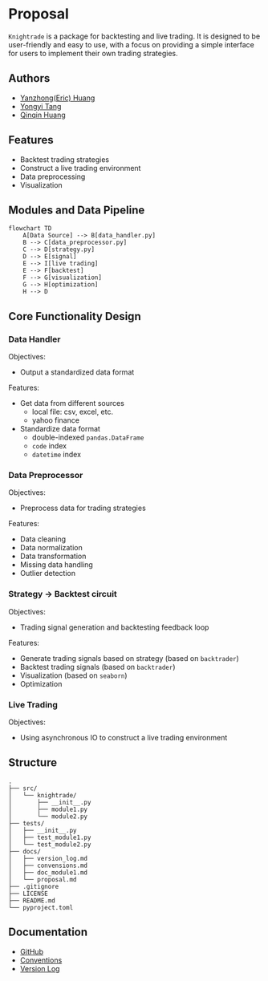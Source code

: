 # Proposal

`Knightrade` is a package for backtesting and live trading. It is designed to be user-friendly and easy to use, with a focus on providing a simple interface for users to implement their own trading strategies. 

## Authors

- [Yanzhong(Eric) Huang](https://github.com/bagelquant)
- [Yongyi Tang](https://github.com/tyyzltrt)
- [Qinqin Huang](https://github.com/QinqinAndMacaulayCat)

## Features

- Backtest trading strategies
- Construct a live trading environment
- Data preprocessing
- Visualization

## Modules and Data Pipeline

```mermaid
flowchart TD
    A[Data Source] --> B[data_handler.py]
    B --> C[data_preprocessor.py]
    C --> D[strategy.py]
    D --> E[signal]
    E --> I[live trading]
    E --> F[backtest]
    F --> G[visualization]
    G --> H[optimization]
    H --> D
```

## Core Functionality Design

### Data Handler

Objectives:

- Output a standardized data format

Features:

- Get data from different sources
    - local file: csv, excel, etc.
    - yahoo finance
- Standardize data format
    - double-indexed `pandas.DataFrame`
    - `code` index
    - `datetime` index


### Data Preprocessor

Objectives:

- Preprocess data for trading strategies

Features:

- Data cleaning
- Data normalization
- Data transformation
- Missing data handling
- Outlier detection

### Strategy -> Backtest circuit

Objectives:

- Trading signal generation and backtesting feedback loop

Features:

- Generate trading signals based on strategy (based on `backtrader`)
- Backtest trading signals (based on `backtrader`)
- Visualization (based on `seaborn`)
- Optimization 

### Live Trading

Objectives:

- Using asynchronous IO to construct a live trading environment

## Structure

```plaintext
.
├── src/
│   └── knightrade/
│       ├── __init__.py
│       ├── module1.py
│       └── module2.py
├── tests/
│   ├── __init__.py
│   ├── test_module1.py
│   └── test_module2.py
├── docs/
│   ├── version_log.md
│   ├── convensions.md
│   ├── doc_module1.md
│   └── proposal.md
├── .gitignore
├── LICENSE
├── README.md
└── pyproject.toml
```

## Documentation

- [GitHub](https://github.com/bagelquant/knightrade/)
- [Conventions](https://github.com/bagelquant/knightrade/blob/main/docs/conventions.md)
- [Version Log](https://github.com/bagelquant/knightrade/blob/main/docs/version_log.md)

